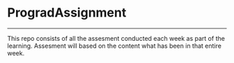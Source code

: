 # ProgradAssignment
----

This repo consists of all the assesment conducted each week as part of the learning. Assesment will based on the content what has been in that entire week.
